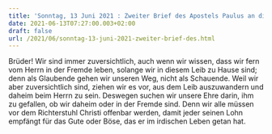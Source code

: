 ```yaml
---
title: 'Sonntag, 13 Juni 2021 : Zweiter Brief des Apostels Paulus an die Korinther 5,6-10.'
date: 2021-06-13T07:27:00.003+02:00
draft: false
url: /2021/06/sonntag-13-juni-2021-zweiter-brief-des.html
---
```


Brüder! Wir sind immer zuversichtlich, auch wenn wir wissen, dass wir fern vom Herrn in der Fremde leben, solange wir in diesem Leib zu Hause sind; denn als Glaubende gehen wir unseren Weg, nicht als Schauende. Weil wir aber zuversichtlich sind, ziehen wir es vor, aus dem Leib auszuwandern und daheim beim Herrn zu sein. Deswegen suchen wir unsere Ehre darin, ihm zu gefallen, ob wir daheim oder in der Fremde sind. Denn wir alle müssen vor dem Richterstuhl Christi offenbar werden, damit jeder seinen Lohn empfängt für das Gute oder Böse, das er im irdischen Leben getan hat.